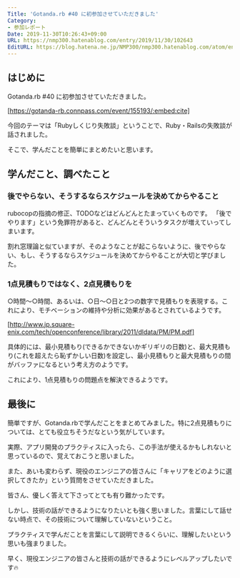 ```yaml
---
Title: 'Gotanda.rb #40 に初参加させていただきました'
Category:
- 参加レポート
Date: 2019-11-30T10:26:43+09:00
URL: https://nmp300.hatenablog.com/entry/2019/11/30/102643
EditURL: https://blog.hatena.ne.jp/NMP300/nmp300.hatenablog.com/atom/entry/26006613473651032
---
```


## はじめに

Gotanda.rb #40 に初参加させていただきました。



[https://gotanda-rb.connpass.com/event/155193/:embed:cite]


今回のテーマは「Rubyしくじり失敗談」ということで、Ruby・Railsの失敗談が話されました。

そこで、学んだことを簡単にまとめたいと思います。

## 学んだこと、調べたこと

### 後でやらない、そうするならスケジュールを決めてからやること

rubocopの指摘の修正、TODOなどはどんどんとたまっていくものです。
「後でやります」という免罪符があると、どんどんとそういうタスクが増えていってしまいます。

割れ窓理論と似ていますが、そのようなことが起こらないように、後でやらない、もし、そうするならスケジュールを決めてからやることが大切と学びました。

### 1点見積もりではなく、2点見積もりを

○時間〜○時間、あるいは、○日〜○日と2つの数字で見積もりを表現する。これにより、モチベーションの維持や分析に効果があるとされているようです。



[http://www.jp.square-enix.com/tech/openconference/library/2011/dldata/PM/PM.pdf]



具体的には、最小見積もり(できるかできないかギリギリの日数)と、最大見積もり(これを超えたら恥ずかしい日数)を設定し、最小見積もりと最大見積もりの間がバッファになるという考え方のようです。

これにより、1点見積もりの問題点を解決できるようです。

## 最後に

簡単ですが、Gotanda.rbで学んだことをまとめてみました。特に2点見積もりについては、とても役立ちそうだなという気がしています。

実際、アプリ開発のプラクティスに入ったら、この手法が使えるかもしれないと思っているので、覚えておこうと思いました。

また、あいも変わらず、現役のエンジニアの皆さんに「キャリアをどのように選択してきたか」という質問をさせていただきました。

皆さん、優しく答えて下さってとても有り難かったです。

しかし、技術の話ができるようになりたいとも強く思いました。言葉にして話せない時点で、その技術について理解していないということ。

プラクティスで学んだことを言葉にして説明できるくらいに、理解したいという思いも強まりました。

早く、現役エンジニアの皆さんと技術の話ができるようにレベルアップしたいです🔥
